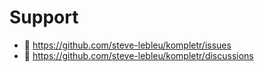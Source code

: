 # Support

- :link: https://github.com/steve-lebleu/kompletr/issues
- :link: https://github.com/steve-lebleu/kompletr/discussions
